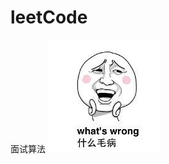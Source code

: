 # leetCode
面试算法
![image](https://github.com/AngelSXD/sxd_first_repository/blob/master/images/20160615165142.png)